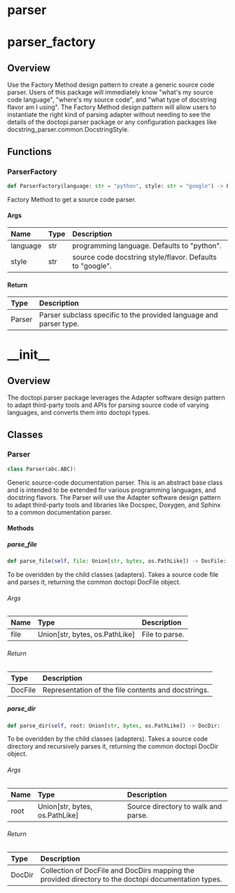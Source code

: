 
parser
======

# parser\_factory

## Overview


Use the Factory Method design pattern to create a generic source code
parser. Users of this package will immediately know "what's my
source code language", "where's my source code", and "what type of
docstring flavor am I using". The Factory Method design pattern will
allow users to instantiate the right kind of parsing adapter without
needing to see the details of the doctopi.parser package or any
configuration packages like docstring_parser.common.DocstringStyle.


## Functions

### ParserFactory


```python
def ParserFactory(language: str = "python", style: str = "google") -> Parser:
```

Factory Method to get a source code parser.

#### Args

|Name|Type|Description|
| :--- | :--- | :--- |
|language|str|programming language. Defaults to "python".|
|style|str|source code docstring style/flavor. Defaults to "google".|

#### Return

|Type|Description|
| :--- | :--- |
|Parser|Parser subclass specific to the provided language and parser type.|

# \_\_init\_\_

## Overview


The doctopi.parser package leverages the Adapter software design
pattern to adapt third-party tools and APIs for parsing source code
of varying languages, and converts them into doctopi types.


## Classes

### Parser


```python
class Parser(abc.ABC):
```

Generic source-code documentation parser. This is an abstract
base class and is intended to be extended for various programming
languages, and docstring flavors. The Parser will use the Adapter
software design pattern to adapt third-party tools and libraries
like Docspec, Doxygen, and Sphinx to a common documentation parser.
#### Methods

##### parse\_file


```python
def parse_file(self, file: Union[str, bytes, os.PathLike]) -> DocFile:
```

To be overidden by the child classes (adapters). Takes a
source code file and parses it, returning the common doctopi
DocFile object.
###### Args

|Name|Type|Description|
| :--- | :--- | :--- |
|file|Union[str, bytes, os.PathLike]|File to parse.|

###### Return

|Type|Description|
| :--- | :--- |
|DocFile|Representation of the file contents and docstrings.|

##### parse\_dir


```python
def parse_dir(self, root: Union[str, bytes, os.PathLike]) -> DocDir:
```

To be overidden by the child classes (adapters). Takes a
source code directory and recursively parses it, returning the
common doctopi DocDir object.
###### Args

|Name|Type|Description|
| :--- | :--- | :--- |
|root|Union[str, bytes, os.PathLike]|Source directory to walk and parse.|

###### Return

|Type|Description|
| :--- | :--- |
|DocDir|Collection of DocFile and DocDirs  mapping the provided directory to the doctopi documentation types.|
